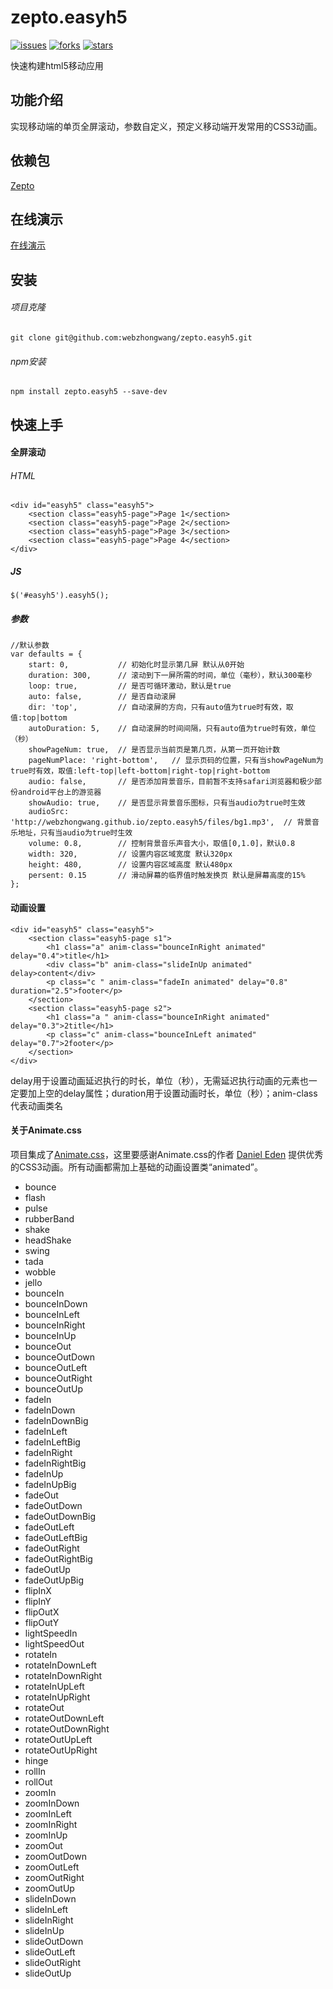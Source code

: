 # zepto.easyh5

[![issues](https://img.shields.io/github/issues/webzhongwang/zepto.easyh5.svg)](https://github.com/webzhongwang/zepto.easyh5/issues) [![forks](https://img.shields.io/github/forks/webzhongwang/zepto.easyh5.svg)](https://github.com/webzhongwang/zepto.easyh5/network) [![stars](https://img.shields.io/github/stars/webzhongwang/zepto.easyh5.svg)](https://github.com/webzhongwang/zepto.easyh5/stargazers)

快速构建html5移动应用

## 功能介绍
实现移动端的单页全屏滚动，参数自定义，预定义移动端开发常用的CSS3动画。

## 依赖包

[Zepto](https://cdnjs.cloudflare.com/ajax/libs/zepto/1.1.6/zepto.min.js)

## 在线演示

[在线演示](http://webzhongwang.github.io/zepto.easyh5/)

## 安装

###### 项目克隆
	git clone git@github.com:webzhongwang/zepto.easyh5.git
###### npm安装
	npm install zepto.easyh5 --save-dev

## 快速上手

#### 全屏滚动
###### HTML

	<div id="easyh5" class="easyh5">
		<section class="easyh5-page">Page 1</section>
		<section class="easyh5-page">Page 2</section>
		<section class="easyh5-page">Page 3</section>
		<section class="easyh5-page">Page 4</section>
	</div>

##### JS
	
	$('#easyh5').easyh5();

##### 参数

	//默认参数
    var defaults = {
        start: 0,           // 初始化时显示第几屏 默认从0开始
        duration: 300,      // 滚动到下一屏所需的时间，单位（毫秒），默认300毫秒
        loop: true,         // 是否可循环激动，默认是true
        auto: false,        // 是否自动滚屏
        dir: 'top',         // 自动滚屏的方向，只有auto值为true时有效，取值:top|bottom
        autoDuration: 5,    // 自动滚屏的时间间隔，只有auto值为true时有效，单位（秒）
        showPageNum: true,  // 是否显示当前页是第几页，从第一页开始计数
        pageNumPlace: 'right-bottom',   // 显示页码的位置，只有当showPageNum为true时有效，取值:left-top|left-bottom|right-top|right-bottom
        audio: false,       // 是否添加背景音乐，目前暂不支持safari浏览器和极少部份android平台上的游览器
        showAudio: true,    // 是否显示背景音乐图标，只有当audio为true时生效
        audioSrc: 'http://webzhongwang.github.io/zepto.easyh5/files/bg1.mp3',  // 背景音乐地址，只有当audio为true时生效
        volume: 0.8,        // 控制背景音乐声音大小，取值[0,1.0]，默认0.8
        width: 320,         // 设置内容区域宽度 默认320px
        height: 480,        // 设置内容区域高度 默认480px
        persent: 0.15       // 滑动屏幕的临界值时触发换页 默认是屏幕高度的15%
    };

#### 动画设置
	
	<div id="easyh5" class="easyh5">
	    <section class="easyh5-page s1">
	    	<h1 class="a" anim-class="bounceInRight animated" delay="0.4">title</h1>
	    	<div class="b" anim-class="slideInUp animated" delay>content</div>
	    	<p class="c " anim-class="fadeIn animated" delay="0.8" duration="2.5">footer</p>
	    </section>
	    <section class="easyh5-page s2">
	    	<h1 class="a " anim-class="bounceInRight animated" delay="0.3">2title</h1>
	    	<p class="c" anim-class="bounceInLeft animated" delay="0.7">2footer</p>
	    </section>
	</div>
	
delay用于设置动画延迟执行的时长，单位（秒），无需延迟执行动画的元素也一定要加上空的delay属性；duration用于设置动画时长，单位（秒）；anim-class代表动画类名

#### 关于Animate.css

项目集成了[Animate.css](https://daneden.github.io/animate.css/)，这里要感谢Animate.css的作者 [Daniel Eden](https://github.com/daneden/) 提供优秀的CSS3动画。所有动画都需加上基础的动画设置类“animated”。

* bounce
* flash
* pulse
* rubberBand
* shake
* headShake
* swing
* tada
* wobble
* jello
* bounceIn
* bounceInDown
* bounceInLeft
* bounceInRight
* bounceInUp
* bounceOut
* bounceOutDown
* bounceOutLeft
* bounceOutRight
* bounceOutUp
* fadeIn
* fadeInDown
* fadeInDownBig
* fadeInLeft
* fadeInLeftBig
* fadeInRight
* fadeInRightBig
* fadeInUp
* fadeInUpBig
* fadeOut
* fadeOutDown
* fadeOutDownBig
* fadeOutLeft
* fadeOutLeftBig
* fadeOutRight
* fadeOutRightBig
* fadeOutUp
* fadeOutUpBig
* flipInX
* flipInY
* flipOutX
* flipOutY
* lightSpeedIn
* lightSpeedOut
* rotateIn
* rotateInDownLeft
* rotateInDownRight
* rotateInUpLeft
* rotateInUpRight
* rotateOut
* rotateOutDownLeft
* rotateOutDownRight
* rotateOutUpLeft
* rotateOutUpRight
* hinge
* rollIn
* rollOut
* zoomIn
* zoomInDown
* zoomInLeft
* zoomInRight
* zoomInUp
* zoomOut
* zoomOutDown
* zoomOutLeft
* zoomOutRight
* zoomOutUp
* slideInDown
* slideInLeft
* slideInRight
* slideInUp
* slideOutDown
* slideOutLeft
* slideOutRight
* slideOutUp




